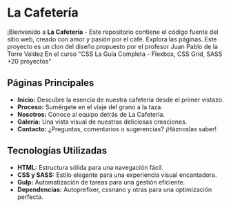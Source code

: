 # La Cafetería

¡Bienvenido a **La Cafetería** - Este repositorio contiene el código fuente del sitio web, creado con amor y pasión por el café. Explora las páginas. Este proyecto es un clon del diseño propuesto por el profesor Juan Pablo de la Torre Valdez En el curso "CSS La Guía Completa - Flexbox, CSS Grid, SASS +20 proyectos"

## Páginas Principales

- **Inicio:** Descubre la esencia de nuestra cafetería desde el primer vistazo.
- **Proceso:** Sumérgete en el viaje del grano a la taza.
- **Nosotros:** Conoce al equipo detrás de La Cafetería.
- **Galería:** Una vista visual de nuestras deliciosas creaciones.
- **Contacto:** ¿Preguntas, comentarios o sugerencias? ¡Háznoslas saber!

## Tecnologías Utilizadas

- **HTML:** Estructura sólida para una navegación fácil.
- **CSS y SASS:** Estilo elegante para una experiencia visual encantadora.
- **Gulp:** Automatización de tareas para una gestión eficiente.
- **Dependencias:** Autoprefixer, cssnano y otras para una optimización perfecta.



